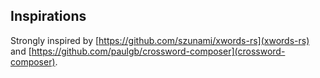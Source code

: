 ## Inspirations

Strongly inspired by [https://github.com/szunami/xwords-rs](xwords-rs) and [https://github.com/paulgb/crossword-composer](crossword-composer).

